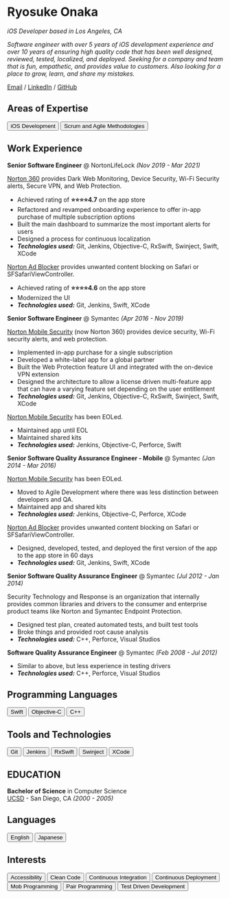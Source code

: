 <link href="style.css" rel="stylesheet">

# Ryosuke Onaka

_iOS Developer based in Los Angeles, CA_

_Software engineer with over 5 years of iOS development experience and over 10 years of ensuring high quality code that has been well designed, reviewed, tested, localized, and deployed. Seeking for a company and team that is fun, empathetic, and provides value to customers. Also looking for a place to grow, learn, and share my mistakes._

[Email](mailto:ryosuke+job@gmail.com) / [LinkedIn](https://www.linkedin.com/in/ryosuke-onaka-395356205/) / [GitHub](https://github.com/lookingForAJob)

## Areas of Expertise

<button class="btn">iOS Development</button>
<button class="btn">Scrum and Agile Methodologies</button>

## Work Experience

**Senior Software Engineer** @ NortonLifeLock _(Nov 2019 - Mar 2021)_

[Norton 360](https://apps.apple.com/us/app/norton-360/id1278474169) provides Dark Web Monitoring, Device Security, Wi-Fi Security alerts, Secure VPN, and Web Protection. 

- Achieved rating of **⭐️⭐️⭐️⭐️4.7** on the app store
- Refactored and revamped onboarding experience to offer in-app purchase of multiple subscription options
- Built the main dashboard to summarize the most important alerts for users
- Designed a process for continuous localization
- _**Technologies used:**_ Git, Jenkins, Objective-C, RxSwift, Swinject, Swift, XCode 

[Norton Ad Blocker](https://apps.apple.com/us/app/norton-ad-blocker/id1045186459) provides unwanted content blocking on Safari or SFSafariViewController.

- Achieved rating of **⭐️⭐️⭐️⭐️4.6** on the app store
- Modernized the UI
- _**Technologies used:**_ Git, Jenkins, Swift, XCode

**Senior Software Engineer** @ Symantec _(Apr 2016 - Nov 2019)_

[Norton Mobile Security](https://us.norton.com/mobile-security-for-ios) (now Norton 360) provides device security, Wi-Fi security alerts, and web protection.

- Implemented in-app purchase for a single subscription
- Developed a white-label app for a global partner
- Built the Web Protection feature UI and integrated with the on-device VPN extension
- Designed the architecture to allow a license driven multi-feature app that can have a varying feature set depending on the user entitlement
- _**Technologies used:**_ Git, Jenkins, Objective-C, RxSwift, Swinject, Swift, XCode 

[Norton Mobile Security](https://support.norton.com/sp/en/us/home/current/solutions/v102512147?client=norton&site=nrtn_en_US) has been EOLed.

- Maintained app until EOL
- Maintained shared kits
- _**Technologies used:**_ Jenkins, Objective-C, Perforce, Swift

**Senior Software Quality Assurance Engineer - Mobile** @ Symantec _(Jan 2014 - Mar 2016)_

[Norton Mobile Security](https://support.norton.com/sp/en/us/home/current/solutions/v102512147?client=norton&site=nrtn_en_US) has been EOLed.

- Moved to Agile Development where there was less distinction between developers and QA. 
- Maintained app and shared kits
- _**Technologies used:**_ Jenkins, Objective-C, Perforce, XCode

[Norton Ad Blocker](https://apps.apple.com/us/app/norton-ad-blocker/id1045186459) provides unwanted content blocking on Safari or SFSafariViewController.

- Designed, developed, tested, and deployed the first version of the app to the app store in 60 days
- _**Technologies used:**_ Git, Jenkins, Swift, XCode

**Senior Software Quality Assurance Engineer** @ Symantec _(Jul 2012 - Jan 2014)_

Security Technology and Response is an organization that internally provides common libraries and drivers to the consumer and enterprise product teams like Norton and Symantec Endpoint Protection.

- Designed test plan, created automated tests, and built test tools
- Broke things and provided root cause analysis
- _**Technologies used:**_ C++, Perforce, Visual Studios

**Software Quality Assurance Engineer** @ Symantec _(Feb 2008 - Jul 2012)_

- Similar to above, but less experience in testing drivers
- _**Technologies used:**_ C++, Perforce, Visual Studios

## Programming Languages

<button class="btn">Swift</button>
<button class="btn">Objective-C</button>
<button class="btn">C++</button>

## Tools and Technologies

<button class="btn">Git</button>
<button class="btn">Jenkins</button>
<button class="btn">RxSwift</button>
<button class="btn">Swinject</button>
<button class="btn">XCode</button>

## EDUCATION

**Bachelor of Science** in Computer Science<br>
[UCSD](https://ucsd.edu) - San Diego, CA _(2000 - 2005)_

## Languages

<button class="btn">English</button>
<button class="btn">Japanese</button>

## Interests

<button class="btn">Accessibility</button>
<button class="btn">Clean Code</button>
<button class="btn">Continuous Integration</button>
<button class="btn">Continuous Deployment</button>
<button class="btn">Mob Programming</button>
<button class="btn">Pair Programming</button>
<button class="btn">Test Driven Development</button>